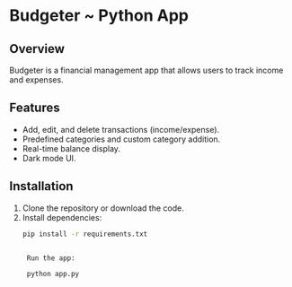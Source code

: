 # Budgeter ~ Python App

## Overview
Budgeter is a financial management app that allows users to track income and expenses.

## Features
- Add, edit, and delete transactions (income/expense).
- Predefined categories and custom category addition.
- Real-time balance display.
- Dark mode UI.

## Installation
1. Clone the repository or download the code.
2. Install dependencies:
   ```bash
   pip install -r requirements.txt


    Run the app:

    python app.py

